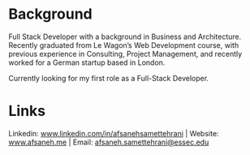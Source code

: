 # Background 

Full Stack Developer with a background in Business and Architecture. Recently graduated from Le Wagon’s Web Development course, with previous experience in Consulting, Project Management, and recently worked for a German startup based in London. 

Currently looking for my first role as a Full-Stack Developer. 

# Links 

Linkedin: www.linkedin.com/in/afsanehsamettehrani | 
Website: www.afsaneh.me | 
Email: afsaneh.samettehrani@essec.edu
